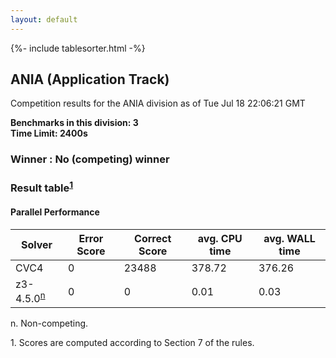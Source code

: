 ```yaml
---
layout: default
---
```

{%- include tablesorter.html -%}

##  ANIA (Application Track)

Competition results for the ANIA division as of Tue Jul 18 22:06:21 GMT

**Benchmarks in this division: 3**
<br/>
**Time Limit: 2400s**


###  Winner : No (competing) winner 

### Result table<sup><a href="#fn1">1</a></sup>

#### Parallel Performance
<table id="parallel" class="result sorted">
<thead>
<tr>
<th class="center">Solver</th>
<th class="center">Error Score</th>
<th class="center">Correct Score</th>
<th class="center">avg. CPU time </th>
<th class="center">avg. WALL time </th>
</tr>
</thead>
<tr>
<td>CVC4</td>
<td class="right">0</td>
<td class="right">23488</td>
<td class="right">378.72</td>
<td class="right">376.26</td>
</tr>
<tr>
<td>z3-4.5.0<SUP><a href="#fn">n</a></SUP>
</td>
<td class="right">0</td>
<td class="right">0</td>
<td class="right">0.01</td>
<td class="right">0.03</td>
</tr>
</table>
<span id="fn"> n. Non-competing.</span>

<span id="fn1"> 1. Scores are computed according to Section 7 of the rules.</span>


